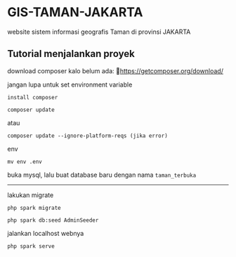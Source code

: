 # GIS-TAMAN-JAKARTA

website sistem informasi geografis Taman di provinsi JAKARTA

## Tutorial menjalankan proyek

download composer kalo belum ada: 🔗https://getcomposer.org/download/ 

jangan lupa untuk set environment variable

```
install composer
```

```
composer update
```
atau
```
composer update --ignore-platform-reqs (jika error)
```

env
```
mv env .env
```

buka mysql, lalu buat database baru dengan nama `taman_terbuka`
<hr />

lakukan migrate

```
php spark migrate
```

```
php spark db:seed AdminSeeder
```

jalankan localhost webnya
```
php spark serve
```
